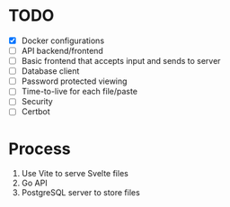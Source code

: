 # TODO

- [x] Docker configurations
- [ ] API backend/frontend
- [ ] Basic frontend that accepts input and sends to server
- [ ] Database client
- [ ] Password protected viewing
- [ ] Time-to-live for each file/paste
- [ ] Security
- [ ] Certbot

# Process

1. Use Vite to serve Svelte files
2. Go API
3. PostgreSQL server to store files
